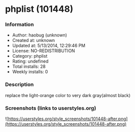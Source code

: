 # phplist (101448)

### Information
- Author: haobug (unknown)
- Created at: unknown
- Updated at: 5/13/2014, 12:29:46 PM
- License: NO-REDISTRIBUTION
- Category: phplist
- Rating: undefined
- Total installs: 28
- Weekly installs: 0


### Description
replace the light-orange color to very dark gray(almost black)


### Screenshots (links to userstyles.org)
![https://userstyles.org/style_screenshots/101448-after.png](https://userstyles.org/style_screenshots/101448-after.png)



